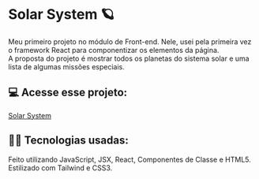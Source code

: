 # Solar System 🪐
Meu primeiro projeto no módulo de Front-end. Nele, usei pela primeira vez o framework React para componentizar os elementos da página.
<br>
A proposta do projeto é mostrar todos os planetas do sistema solar e uma lista de algumas missões especiais.

## 💻 Acesse esse projeto:
[Solar System]([solar-system-lmdev.vercel.app](https://solar-system-lmdev.vercel.app/))
## 👨‍💻 Tecnologias usadas:
Feito utilizando JavaScript, JSX, React, Componentes de Classe e HTML5. Estilizado com Tailwind e CSS3.
